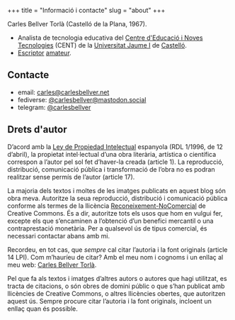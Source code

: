 +++
title = "Informació i contacte"
slug = "about"
+++

Carles Bellver Torlà (Castelló de la Plana, 1967).

- Analista de tecnologia educativa del [Centre d'Educació i Noves Tecnologies](https://cent.uji.es) (CENT) de la [Universitat Jaume I](https://www.uji.es) de [Castelló](https://ca.wikipedia.org/wiki/Castelló_de_la_Plana).
- [Escriptor](https://carlesbellver.net/llibres/) [amateur](/2011/06/07/reivindicaci-de-lamateurisme.html).

## Contacte

- email: <a rel="me" href="mailto:carles@carlesbellver.net">carles@carlesbellver.net</a>
- fediverse: <a rel="me" href="https://mastodon.social/@carlesbellver">@carlesbellver@mastodon.social</a>
- telegram: <a rel="me" href="https://telegram.me/carlesbellver">@carlesbellver</a>

## Drets d'autor

D’acord amb la [Ley de Propiedad Intelectual](https://boe.es/buscar/act.php?id=BOE-A-1996-8930) espanyola (RDL 1/1996, de 12 d’abril), la propietat intel·lectual d’una obra literària, artística o científica correspon a l’autor pel sol fet d’haver-la creada (article 1). La reproducció, distribució, comunicació pública i transformació de l’obra no es podran realitzar sense permís de l’autor (article 17).

La majoria dels textos i moltes de les imatges publicats en aquest blog són obra meva. Autoritze la seua reproducció, distribució i comunicació pública conforme als termes de la llicència [Reconeixement-NoComercial](http://creativecommons.org/licenses/by-nc/4.0/deed.ca) de Creative Commons. És a dir, autoritze tots els usos que hom en vulgui fer, excepte els que s’encaminen a l’obtenció d’un benefici mercantil o una contraprestació monetària. Per a qualsevol ús de tipus comercial, és necessari contactar abans amb mi.

Recordeu, en tot cas, que *sempre* cal citar l’autoria i la font originals (article 14 LPI). Com m’hauríeu de citar? Amb el meu nom i cognoms i un enllaç al meu web: [Carles Bellver Torlà](http://carlesbellver.net).

Pel que fa als textos i imatges d’altres autors o autores que hagi utilitzat, es tracta de citacions, o són obres de domini públic o que s’han publicat amb llicències de Creative Commons, o altres llicències obertes, que autoritzen aquest ús. Sempre procure citar l’autoria i la font originals, incloent un enllaç quan és possible.
